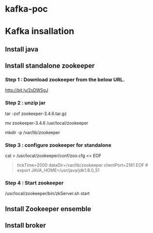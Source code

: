 # kafka-poc


# Kafka insallation 
## Install java
## Install standalone zookeeper


### Step 1 : Download zookeeper from the below URL.
http://bit.ly/2sDWSgJ


### Step 2 : unzip jar

tar -zxf zookeeper-3.4.6.tar.gz 

mv zookeeper-3.4.6 /usr/local/zookeeper 

mkdir -p /var/lib/zookeeper 

### Step 3 : configure zookeeper for standalone

cat > /usr/local/zookeeper/conf/zoo.cfg << EOF
> tickTime=2000
> dataDir=/var/lib/zookeeper
> clientPort=2181
> EOF # export JAVA_HOME=/usr/java/jdk1.8.0_51 


### Step 4 : Start zookeeper

/usr/local/zookeeper/bin/zkServer.sh start
 

## Install Zookeeper ensemble 



## Install broker


